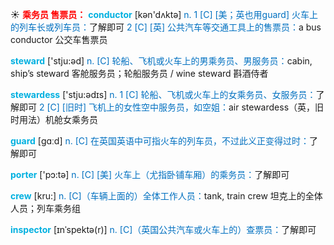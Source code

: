 ☀ <font color="red">**乘务员 售票员：**</font>
<font color="sky blue">**conductor**</font> [kən'dʌktə] 
<font color="#0070c0">n. 1 [C] [美；英也用guard] 火车上的列车长或列车员：</font>了解即可 <font color="#0070c0">2 [C] [英] 公共汽车等交通工具上的售票员：</font>a bus conductor 公交车售票员

<font color="sky blue">**steward**</font> ['stju:əd] 
<font color="#0070c0">n. [C] 轮船、飞机或火车上的男乘务员、男服务员：</font>cabin, ship’s steward 客舱服务员；轮船服务员 / wine steward 斟酒侍者

<font color="sky blue">**stewardess**</font> ['stju:ədɪs] 
<font color="#0070c0">n. 1 [C] 轮船、飞机或火车上的女乘务员、女服务员：</font>了解即可 <font color="#0070c0">2 [C] [旧时] 飞机上的女性空中服务员，如空姐：</font>air stewardess（英，旧时用法）机舱女乘务员

<font color="sky blue">**guard**</font> [ɡɑːd] 
<font color="#0070c0">n. [C] 在英国英语中可指火车的列车员，不过此义正变得过时：</font>了解即可

<font color="sky blue">**porter**</font> ['pɔ:tə] 
<font color="#0070c0">n. [C] [美] 火车上（尤指卧铺车厢）的乘务员：</font>了解即可

<font color="sky blue">**crew**</font> [kru:] 
<font color="#0070c0">n. [C]（车辆上面的）全体工作人员：</font>tank, train crew 坦克上的全体人员；列车乘务组
           
<font color="sky blue">**inspector**</font> [ɪnˈspektə(r)]
<font color="#0070c0">n. [C]（英国公共汽车或火车上的）查票员：</font>了解即可